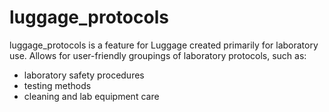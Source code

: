 luggage_protocols
=================
luggage_protocols is a feature for Luggage created primarily for laboratory use. Allows for user-friendly groupings of laboratory protocols, such as:

  - laboratory safety procedures
  - testing methods
  - cleaning and lab equipment care
